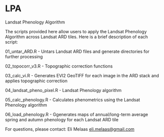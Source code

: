 # LPA
Landsat Phenology Algorithm

The scripts provided here allow users to apply the Landsat Phenology Algorithm across Landsat ARD tiles. Here is a brief description of each script:

01_untar_ARD.R - Untars Landsat ARD files and generate directories for further processing 

02_topocorr_v3.R - Topographic correction functions 

03_calc_vi.R - Generates EVI2 GeoTIFF for each image in the ARD stack and applies topographic correction

04_landsat_pheno_pixel.R - Landsat Phenology algorithm

05_calc_phenology.R - Calculates phenometrics using the Landsat Phenology algorithm 

06_load_phenology.R - Ggenerates maps of annual/long-term average spring and autumn phenology 
for each Landsat ARD tile

For questions, please contact:
Eli Melaas
eli.melaas@gmail.com